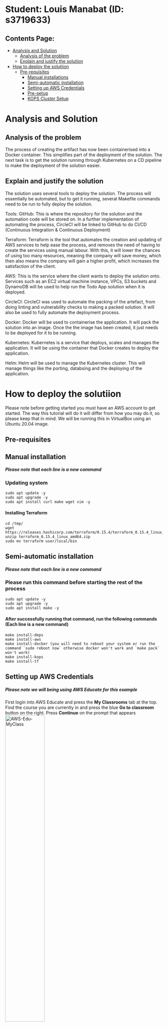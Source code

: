 # Student: Louis Manabat (ID: s3719633)

## Contents Page:
- [Analysis and Solution](#Analysis-and-Solution)
    - [Analysis of the problem](#Analysis-of-the-problem)
    - [Explain and justify the solution](#Explain-and-justify-the-solution)
- [How to deploy the solutiion](#How-to-deploy-the-solutiion)
    - [Pre-requisites](#Pre-requisites)
        - [Manual installations](#Manual-installation)
        - [Semi-automatic installation](#Semi-automatic-installation)
        - [Setting up AWS Credentials](#Setting-up-AWS-Credentials)
        - [Pre-setup](#Pre-setup)
        - [KOPS Cluster Setup](#KOPS-Cluster-Setup)


# Analysis and Solution
## Analysis of the problem
The process of creating the artifact has now been containerised into a Docker container. This simplifies part of the deployment of the solution. The next task is to get the solution running through Kubernetes on a CD pipeline to make the deployment of the solution easier.

## Explain and justify the solution
The solution uses several tools to deploy the solution. The process will essentially be automated, but to get it running, several Makefile commands need to be run to fully deploy the solution.

Tools:
GitHub: This is where the repository for the solution and the automation code will be stored on. In a further implementation of automating the process, CircleCI will be linked to GitHub to do CI/CD (Continuous Integration & Continuous Deployment)

Terraform: Terraform is the tool that automates the creation and updating of AWS services to help ease the process, and removes the need of having to create the services using manual labour. With this, it will lower the chances of using too many resources, meaning the company will save money, which then also means the company will gain a higher profit, which increases the satisfaction of the client. 

AWS: This is the service where the client wants to deploy the solution onto. Services such as an EC2 virtual machine instance, VPCs, S3 buckets and DynamoDB will be used to help run the Todo App solution when it is deployed.

CircleCI: CircleCI was used to automate the packing of the artefact, from doing linting and vulnerability checks to making a packed solution. It will also be used to fully automate the deployment process.

Docker: Docker will be used to containerise the application. It will pack the solution into an image. Once the the image has been created, it just needs to be deployed for it to be running.

Kubernetes: Kubernetes is a service that deploys, scales and manages the application. It will be using the container that Docker creates to deploy the application. 

Helm: Helm will be used to manage the Kubernetes cluster. This will manage things like the porting, databsing and the deploying of the application.

# How to deploy the solutiion

Please note before getting started you must have an AWS account to get started. The way this tutorial will do it will differ from how you may do it, so please keep that in mind. We will be running this in VirtualBox using an Ubuntu 20.04 image.

## Pre-requisites


## Manual installation
##### Please note that each line is a new command
### Updating system 
    sudo apt update -y
    sudo apt upgrade -y
    sudo apt install curl make wget vim -y

#### Installing Terraform
    cd /tmp/
    wget https://releases.hashicorp.com/terraform/0.15.4/terraform_0.15.4_linux_amd64.zip
    unzip terraform_0.15.4_linux_amd64.zip
    sudo mv terraform user/local/bin

## Semi-automatic installation
##### Please note that each line is a new command
### Please run this command before starting the rest of the process
    sudo apt update -y
    sudo apt upgrade -y
    sudo apt install make -y

#### After successfully running that command, run the following commands (Each line is a new command)
    make install-deps
    make install-aws
    make install-docker (you will need to reboot your system or run the command `sudo reboot now` otherwise docker won't work and `make pack` won't work)
    make install-kops
    make install-tf


## Setting up AWS Credentials
##### Please note we will being using AWS Educate for this example

First login into AWS Educate and press the **My Classrooms** tab at the top. Find the course you are currently in and press the blue **Go to classroom** button on the right. Press **Continue** on the prompt that appears
<img src="readme-images/aws-edu-myclass.png" alt="AWS-Edu-MyClass" width=50% height=50%>

Upon entering the next page, press the **Account Details** button and you will be greeted with a bunch of credentials. Copy the entire set of text in the gray box as we will be using this for later. 
### Please note that these credentials should only be used by you and you only! Do not share this with anyone else
<br>
<img src="readme-images/aws-account-status.png" alt="AWS-acc-status" width=50% height=50%>
<img src="readme-images/aws-credentials.png" alt="AWS-creds" width=50% height=50%>
<br>

After doing this, open up a new tab in your terminal and run the command `mkdir ~/.aws` then run `vim ~/.aws/credentials` then press **INS** to activate insert mode then **Shift + INS** to paste the credentials. Follow this up with pressing **CTRL + C** then type in `:wq` to save and exit vim.
<br>
<img src="readme-images/aws-credentials-vim.png" alt="AWS-cred-vim" width=50% height=50%>
<img src="readme-images/aws-credentials-vim-2.png" alt="AWS-cred-vim-2" width=50% height=50%>

##### Please note that the credentials expire every 3 hours, so you will need to update them once they do expire.

## Pre-setup

### Pack
The following command will dockerise the solution into a Docker image for future use.
    make pack

### Bootstrap
The following command will create some files to make a remote backend. Run the command **once only** and them copy the two values into the respective variables in *main.tf* in the infra directory.

    make bootstrap
You should first see these variables after completing `make bootstrap`.
<br>
<img src="readme-images/bootstrap-vars-1.png" alt="boostrap-vars" width=30% height=30%>
<br>

Following that, you will copy the **dynamoDb_lock_table_name** and the **tf_state_bucket** and paste them into the *makefile*. You should be only changing the **bucket** (using the **tf_state_bucket** variable) and **dynamodb_table** (using the **dynamoDb_lock_table_name**) variables under the init command.
<br>
<img src="readme-images/bootstrap-vars-2.png" alt="boostrap-vars" width=50% height=50%>
<br>

After that, use the **kops_state_bucket_name** and add that to *config.yml*. Around line 34, there is a line that has;
    kops export kubecfg rmit.k8s.local --state s3://rmit-kops-state-
Replace the **rmit-kops-state-** with the variable that **kops_state_bucket_name** provided from the `make bootstrap` command.
<br>
<img src="readme-images/bootstrap-vars-3.png" alt="boostrap-vars" width=50% height=50%>
<br>

Finally, use the **repository-url** output and add that to the **ECR** and **reponame** variables in *config.yml* (Somewhere around line 130 under the package jobs). The link before the forward slash ('/'), that goes into the **ECR** variable, whereas the name after the forward slash ('/'), goes into the **reponame** variable.
<br>
<img src="readme-images/bootstrap-vars-4.png" alt="boostrap-vars" width=50% height=50%>
<br>

Once you have compeleted that, push your changes to GitHub.

### Setting up CircleCi
We will now set up CircleCi to being deployment. Open up the link https://circleci.com/ and press the **Go to App** icon on the top right. If you haven't linked your GitHub account to CircleCi, please do it now. After that, go to the Projects page (button on the left side), and find the repository. Press the **Set up Project** button and it'll coninue to the next screen. Press the **Use Existing Config** button, then **Start Building**.
<br>
<img src="readme-images/circleci-setup-1.png" alt="circleci-setup" width=50% height=50%>
<br>
<img src="readme-images/circleci-setup-2.png" alt="circleci-setup" width=50% height=50%>
<br>
<img src="readme-images/circleci-setup-3.png" alt="circleci-setup" width=30% height=30%>
<br>

The first and inital pipeline should fail at the package job because it might be missing (or using invalid variables) because it is running from the master branch.
<br>
<img src="readme-images/circleci-fail-master.png" alt="circleci-fail-master" width=50% height=50%>
<br>

The build should be successful as it only runs the build and integration-test jobs (if the pipeline runs from any other branch other than the master branch). If it does fail, ensure you have inputted the correct variables in the *config.yml* file and push the changes so it runs the pipeline again.
<br>
<img src="readme-images/circleci-pass-branch.png" alt="circleci-pass-branch" width=50% height=50%>
<br>

Next you will need to set up the AWS credentials. Get the variables from the [Setting up AWS Credentials](#Setting-up-AWS-Credentials) as we will be using them here as well.
<br>

First press the **Project Settings** button, then on the lefthand sidebar, press the **Environmental Variables** button.
<br>
<img src="readme-images/circleci-setup-4.png" alt="circleci-setup" width=50% height=50%>
<br>
<img src="readme-images/circleci-setup-5.png" alt="circleci-setup" width=20% height=20%>
<br>

From there you will need to pass the name of environmental variables (in all caps), and the variable itself. You do this by pressing the the **Add Environmental Variable** button. There should be three separate variables in there and should look like this.
<br>
<img src="readme-images/circleci-setup-6.png" alt="circleci-setup" width=50% height=50%>
<br>

##### Please note that the credentials expire every 3 hours, so you will need to update them once they do expire.

### Generate SSH Key
Running the following command will create an SSH key that will be used by Kubernetes.
    make ssh-gen

### KOPS Cluster Setup

Now we will spin up the KOPS cluster.

First run the following command to create the cluster
    make kube-create-cluster
You will get an error saying "*SSH public key must be specified when running with AWS*". Just ignore that as we move onto the next command.

Running the next command will use the SSH key previously created, to link it to AWS.
    make kube-secret
No errors means the make command was successfully run.

After that, run the following command to deploy the cluster to AWS
    make kube-deploy-cluster

Finally, export some config from the S3 kops bucket to finish off the spinning of the cluster using following command.
    make kube-config

The cluster should take up to 10 minutes for it to ready itself for deployment. So running the following command too early might result in an error.
    make kube-validate
<br>
<img src="readme-images/kube-validate-fail.png" alt="kube-validate-fail" width=40% height=40%>
<br>

A successful validation of the cluster should look like this
<br>
<img src="readme-images/kube-validate-pass.png" alt="kube-validate-pass" width=40% height=40%>
<br>


# Simple Todo App with MongoDB, Express.js and Node.js
The ToDo app uses the following technologies and javascript libraries:
* MongoDB
* Express.js
* Node.js
* express-handlebars
* method-override
* connect-flash
* express-session
* mongoose
* bcryptjs
* passport
* docker & docker-compose

## What are the features?
You can register with your email address, and you can create ToDo items. You can list ToDos, edit and delete them. 

# How to use
First install the depdencies by running the following from the root directory:
```
npm install --prefix src/
```

To run this application locally you need to have an insatnce of MongoDB running. A docker-compose file has been provided in the root director that will run an insatnce of MongoDB in docker. TO start the MongoDB from the root direction run the following command:

```
docker-compose up -d
```

Then to start the application issue the following command from the root directory:
```
npm run start --prefix src/
```

The application can then be accessed through the browser of your choise on the following:

```
localhost:5000
```
## Container
A Dockerfile has been provided for the application if you wish to run it in docker. To build the image, issue the following commands:

```
cd src/
docker build . -t todoapp:latest
```

## Terraform

### Bootstrap
A set of bootstrap templates have been provided that will provision a DynamoDB Table, S3 Bucket & Option Group for DocumentDB & ECR in AWS. To set these up, ensure your AWS Programmatic credentials are set in your console and execute the following command from the root directory

```
make bootstrap
```

### To instantiate and destroy your TF Infra:

To instantiate your infra in AWS, ensure your AWS Programattic credentials are set and execute the following command from the root infra directory:

```
make up -e ENV=<environment_name>
```

Where environment_name is the name of the environment that you wish to manage.

To destroy the infra already deployed in AWS, ensure your AWS Programattic credentials are set and execute the following command from the root directory:

```
make down -e ENV=<environment_name>
```

## Testing

Basic testing has been included as part of this application. This includes unit testing (Models Only), Integration Testing & E2E Testing.

### Linting:
Basic Linting is performed across the code base. To run linting, execute the following commands from the root directory:

```
npm run test-lint --prefix src/
```

### Unit Testing
Unit Tetsing is performed on the models for each object stored in MongoDB, they will vdaliate the model and ensure that required data is entered. To execute unit testing execute the following commands from the root directory:

```
npm run test-unit --prefix src/
```

### Integration Testing
Integration testing is included to ensure the applicaiton can talk to the MongoDB Backend and create a user, redirect to the correct page, login as a user and register a new task. 

Note: MongoDB needs to be running locally for testing to work (This can be done by spinning up the mongodb docker container).

To perform integration testing execute the following commands from the root directory:

```
npm run test-integration --prefix src/
```


###### This project is licensed under the MIT Open Source License

